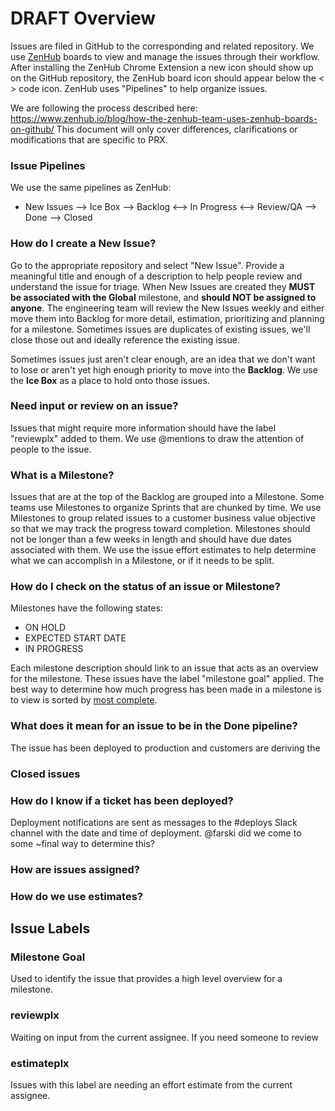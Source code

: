 # DRAFT Overview
Issues are filed in GitHub to the corresponding and related repository. We use [ZenHub](https://www.zenhub.io/) boards to view and manage the issues through their workflow. After installing the ZenHub Chrome Extension a new icon should show up on the GitHub repository, the ZenHub board icon should appear below the < > code icon. ZenHub uses "Pipelines" to help organize issues.

We are following the process described here: https://www.zenhub.io/blog/how-the-zenhub-team-uses-zenhub-boards-on-github/ This document will only cover differences, clarifications or modifications that are specific to PRX.

### Issue Pipelines
We use the same pipelines as ZenHub:
* New Issues --> Ice Box --> Backlog <--> In Progress <--> Review/QA --> Done --> Closed

### How do I create a New Issue?
Go to the appropriate repository and select "New Issue". Provide a meaningful title and enough of a description to help people review and understand the issue for triage. When New Issues are created they **MUST be associated with the Global** milestone, and **should NOT be assigned to anyone**. The engineering team will review the New Issues weekly and either move them into Backlog for more detail, estimation, prioritizing and planning for a milestone. Sometimes issues are duplicates of existing issues, we'll close those out and ideally reference the existing issue.

Sometimes issues just aren't clear enough, are an idea that we don't want to lose or aren't yet high enough priority to move into the **Backlog**. We use the **Ice Box** as a place to hold onto those issues.

### Need input or review on an issue?
Issues that might require more information should have the label "reviewplx" added to them. We use @mentions to draw the attention of people to the issue. 

### What is a Milestone?
Issues that are at the top of the Backlog are grouped into a Milestone. Some teams use Milestones  to organize Sprints that are chunked by time. We use Milestones to group related issues to a customer business value objective so that we may track the progress toward completion. Milestones should not be longer than a few weeks in length and should have due dates associated with them. We use the issue effort estimates to help determine what we can accomplish in a Milestone, or if it needs to be split.

### How do I check on the status of an issue or Milestone?
Milestones have the following states:
* ON HOLD
* EXPECTED START DATE
* IN PROGRESS

Each milestone description should link to an issue that acts as an overview for the milestone. These issues have the label "milestone goal" applied. The best way to determine how much progress has been made in a milestone is to view is sorted by [most complete](https://github.com/PRX/www.prx.org/milestones?direction=desc&sort=completeness&state=open).

### What does it mean for an issue to be in the Done pipeline?
The issue has been deployed to production and customers are deriving the 

### Closed issues

### How do I know if a ticket has been deployed?
Deployment notifications are sent as messages to the #deploys Slack channel with the date and time of deployment. @farski did we come to some ~final way to determine this?

### How are issues assigned?

### How do we use estimates?

## Issue Labels
### Milestone Goal
Used to identify the issue that provides a high level overview for a milestone.
### reviewplx
Waiting on input from the current assignee. If you need someone to review 
### estimateplx
Issues with this label are needing an effort estimate from the current assignee.